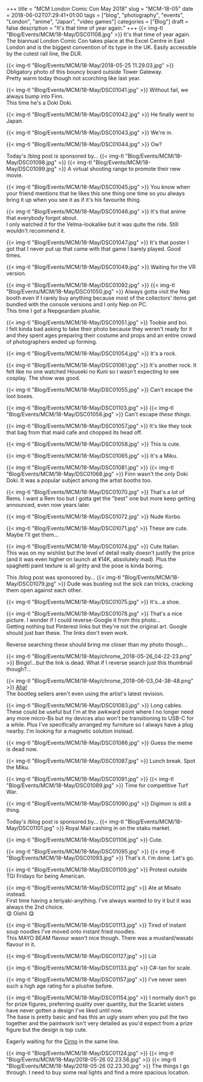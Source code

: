 +++
title = "MCM London Comic Con May 2018"
slug = "MCM-18-05"
date = 2018-06-02T07:29:41+01:00
tags = ["blog", "photography", "events", "London", "anime", "Japan", "video games"]
categories = ["Blog"]
draft = false
description = "It's that time of year again."
+++
{{< img-tl "Blog/Events/MCM/18-May/DSC01108.jpg" >}}
It's that time of year again.  
The biannual London Comic Con takes place at the Excel Centre in East London and is the biggest convention of its type in the UK. Easily accessible by the cutest rail line, the DLR.  
<!--more-->

{{< img-tl "Blog/Events/MCM/18-May/2018-05-25 11.29.03.jpg" >}}
Obligatory photo of this bouncy board outside Tower Gateway.  
Pretty warm today though not scorching like last year.

{{< img-tl "Blog/Events/MCM/18-May/DSC01041.jpg" >}}
Without fail, we always bump into Finn.  
This time he's a Doki Doki.

{{< img-tl "Blog/Events/MCM/18-May/DSC01042.jpg" >}}
He finally went to Japan.

{{< img-tl "Blog/Events/MCM/18-May/DSC01043.jpg" >}}
We're in.

{{< img-tl "Blog/Events/MCM/18-May/DSC01044.jpg" >}}
Ow?

Today's /blog post is sponsored by...
{{< img-tl "Blog/Events/MCM/18-May/DSC01098.jpg" >}}
{{< img-tl "Blog/Events/MCM/18-May/DSC01099.jpg" >}}
A virtual shooting range to promote their new movie.

{{< img-tl "Blog/Events/MCM/18-May/DSC01045.jpg" >}}
You know when your friend mentions that he likes this one thing one time so you always bring it up when you see it as if it's his favourite thing.

{{< img-tl "Blog/Events/MCM/18-May/DSC01046.jpg" >}}
It's that anime that everybody forgot about.  
I only watched it for the Velma-lookalike but it was quite the ride. Still wouldn't recommend it.

{{< img-tl "Blog/Events/MCM/18-May/DSC01047.jpg" >}}
It's that poster I got that I never put up that came with that game I barely played. Good times.

{{< img-tl "Blog/Events/MCM/18-May/DSC01049.jpg" >}}
Waiting for the VR version.

{{< img-tl "Blog/Events/MCM/18-May/DSC01092.jpg" >}}
{{< img-tl "Blog/Events/MCM/18-May/DSC01050.jpg" >}}
Always gotta visit the Nep booth even if I rarely buy anything because most of the collectors' items get bundled with the console versions and I only Nep on PC.  
This time I got a Nepgeardam plushie.

{{< img-tl "Blog/Events/MCM/18-May/DSC01051.jpg" >}}
Toobie and boi.  
I felt kinda bad asking to take their photo because they weren't ready for it and they spent ages preparing their costume and props and an entire crowd of photographers ended up forming.

{{< img-tl "Blog/Events/MCM/18-May/DSC01054.jpg" >}}
It's a rock.

{{< img-tl "Blog/Events/MCM/18-May/DSC01061.jpg" >}}
It's another rock. It felt like no one watched Houseki no Kuni so I wasn't expecting to see cosplay.
The show was good.

{{< img-tl "Blog/Events/MCM/18-May/DSC01055.jpg" >}}
Can't escape the loot boxes.

{{< img-tl "Blog/Events/MCM/18-May/DSC01103.jpg" >}}
{{< img-tl "Blog/Events/MCM/18-May/DSC01056.jpg" >}}
Can't escape _these things_.

{{< img-tl "Blog/Events/MCM/18-May/DSC01057.jpg" >}}
It's like they took that bag from that maid cafe and chopped its head off.

{{< img-tl "Blog/Events/MCM/18-May/DSC01058.jpg" >}}
This is cute.

{{< img-tl "Blog/Events/MCM/18-May/DSC01065.jpg" >}}
It's a Miku.

{{< img-tl "Blog/Events/MCM/18-May/DSC01081.jpg" >}}
{{< img-tl "Blog/Events/MCM/18-May/DSC01068.jpg" >}}
Finn wasn't the only Doki Doki. It was a popular subject among the artist booths too.

{{< img-tl "Blog/Events/MCM/18-May/DSC01070.jpg" >}}
That's a lot of Rems. I want a Rem too but I gotta get the "best" one but more keep getting announced, even now years later.

{{< img-tl "Blog/Events/MCM/18-May/DSC01072.jpg" >}}
Nude Korbo.

{{< img-tl "Blog/Events/MCM/18-May/DSC01071.jpg" >}}
These are cute.  
Maybe I'll get them...

{{< img-tl "Blog/Events/MCM/18-May/DSC01074.jpg" >}}
Cute Italian.  
This was on my wishlist but the level of detail really doesn't justify the price (and it was even higher on launch at ¥14K, absolutely mad). Plus the spaghetti paint texture is all gritty and the pose is kinda boring.

This /blog post was sponsored by...
{{< img-tl "Blog/Events/MCM/18-May/DSC01079.jpg" >}}
Dude was busting out the sick can tricks, cracking them open against each other.

{{< img-tl "Blog/Events/MCM/18-May/DSC01075.jpg" >}}
It's...a shoe.

{{< img-tl "Blog/Events/MCM/18-May/DSC01078.jpg" >}}
That's a nice picture. I wonder if I could reverse-Google it from this photo...  
Getting nothing but Pinterest links but they're not the original art. Google should just ban these. The links don't even work.

Reverse searching these should bring me closer than my photo though...

{{< img-tl "Blog/Events/MCM/18-May/chrome_2018-05-26_04-22-23.png" >}}
Bingo!...but the link is dead. What if I reverse search just this thumbnail though?...

{{< img-tl "Blog/Events/MCM/18-May/chrome_2018-06-03_04-38-48.png" >}}
[Aha!](https://www.pixiv.net/member_illust.php?mode=medium&illust_id=62199861)  
The bootleg sellers aren't even using the artist's latest revision.

{{< img-tl "Blog/Events/MCM/18-May/DSC01083.jpg" >}}
Long cables.  
These could be useful but I'm at the awkward point where I no longer need any more micro-Bs but my devices also won't be transitioning to USB-C for a while. Plus I've specifically arranged my furniture so I always have a plug nearby. I'm looking for a magnetic solution instead.

{{< img-tl "Blog/Events/MCM/18-May/DSC01086.jpg" >}}
Guess the meme is dead now.

{{< img-tl "Blog/Events/MCM/18-May/DSC01087.jpg" >}}
Lunch break. Spot the Miku.

{{< img-tl "Blog/Events/MCM/18-May/DSC01091.jpg" >}}
{{< img-tl "Blog/Events/MCM/18-May/DSC01089.jpg" >}}
Time for competitive Turf War.

{{< img-tl "Blog/Events/MCM/18-May/DSC01090.jpg" >}}
Digimon is still a thing.

Today's /blog post is sponsored by...
{{< img-tl "Blog/Events/MCM/18-May/DSC01101.jpg" >}}
Royal Mail cashing in on the otaku market.

{{< img-tl "Blog/Events/MCM/18-May/DSC01106.jpg" >}}
Cute.

{{< img-tl "Blog/Events/MCM/18-May/DSC01095.jpg" >}}
{{< img-tl "Blog/Events/MCM/18-May/DSC01093.jpg" >}}
That's it. I'm done. Let's go.

{{< img-tl "Blog/Events/MCM/18-May/DSC01109.jpg" >}}
Protest outside TGI Fridays for being American.

{{< img-tl "Blog/Events/MCM/18-May/DSC01112.jpg" >}}
Ate at Misato instead.  
First time having a teriyaki-anything. I've always wanted to try it but it was always the 2nd choice.  
:yum: Oishii :yum:

{{< img-tl "Blog/Events/MCM/18-May/DSC01113.jpg" >}}
Tired of instant soup noodles I've moved onto instant fried noodles.  
This MAYO BEAM flavour wasn't nice though. There was a mustard/wasabi flavour in it.

{{< img-tl "Blog/Events/MCM/18-May/DSC01127.jpg" >}}
Lüt

{{< img-tl "Blog/Events/MCM/18-May/DSC01133.jpg" >}}
C#-tan for scale.

{{< img-tl "Blog/Events/MCM/18-May/DSC01157.jpg" >}}
I've never seen such a high age rating for a plushie before.

{{< img-tl "Blog/Events/MCM/18-May/DSC01154.jpg" >}}
I normally don't go for prize figures, preferring quality over quantity, but the Scarlet sisters have never gotten a design I've liked until now.  
The base is pretty basic and has this an ugly seam when you put the two together and the paintwork isn't very detailed as you'd expect from a prize figure but the design is top cute.

Eagerly waiting for the [Cirno](https://myfigurecollection.net/item/711999) in the same line.

{{< img-tl "Blog/Events/MCM/18-May/DSC01124.jpg" >}}
{{< img-tl "Blog/Events/MCM/18-May/2018-05-26 02.23.56.jpg" >}}
{{< img-tl "Blog/Events/MCM/18-May/2018-05-26 02.23.30.jpg" >}}
The things I go through. I need to buy some real lights and find a more spacious location.